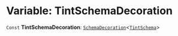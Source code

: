 # Variable: TintSchemaDecoration

`Const` **TintSchemaDecoration**: [`SchemaDecoration`](/en/auto-docs/free-layout-editor/interfaces/SchemaDecoration-1.md)<[`TintSchema`](/en/auto-docs/free-layout-editor/interfaces/TintSchema-1.md)>
